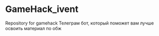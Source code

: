 # GameHack_ivent
Repository for gamehack
Телеграм бот, который поможет вам лучше освоить материал по обж
